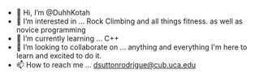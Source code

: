 - 👋 Hi, I’m @DuhhKotah
- 👀 I’m interested in ... Rock Climbing and all things fitness. as well as novice programming
- 🌱 I’m currently learning ... C++ 
- 💞️ I’m looking to collaborate on ... anything and everything I'm here to learn and excited to do it.
- 📫 How to reach me ... dsuttonrodrigue@cub.uca.edu

<!---
DuhhKotah/DuhhKotah is a ✨ special ✨ repository because its `README.md` (this file) appears on your GitHub profile.
You can click the Preview link to take a look at your changes.
--->
